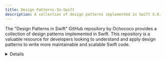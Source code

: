 ```yaml
---
title: Design Patterns-In-Swift
description: A collection of design patterns implemented in Swift 5.0.
---
```


The "Design Patterns in Swift" GitHub repository by Ochococo provides a collection of design patterns implemented in Swift. This repository is a valuable resource for developers looking to understand and apply design patterns to write more maintainable and scalable Swift code.

<details>
**URL:** https://github.com/ochococo/Design-Patterns-In-Swift

**Authors:** `Ochococo Team`

**Complexity Levels:**
   - **Beginner:** 20%
   - **Intermediate:** 40%
   - **Advanced:** 40%

**Frequency of Updates:** Regularly updated with new patterns and improvements.

**Types of Content:**
   - **Patterns:** 60% (Creational, Structural, and Behavioral design patterns)
   - **Examples:** 30% (Practical examples and code snippets)
   - **Documentation:** 10% (In-depth explanations and usage)

**Additional Features:**
   - **Community Contributions:** Open for contributions and suggestions from the developer community.
   - **Interactive Content:** Code examples for each design pattern.
</details>

<LinkCard title="Visit Design Patterns in Swift on GitHub" href="https://github.com/ochococo/Design-Patterns-In-Swift" />